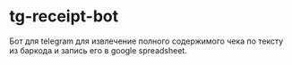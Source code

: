 # tg-receipt-bot

Бот для telegram для извлечение полного содержимого чека по тексту из баркода и запись его в google spreadsheet.

